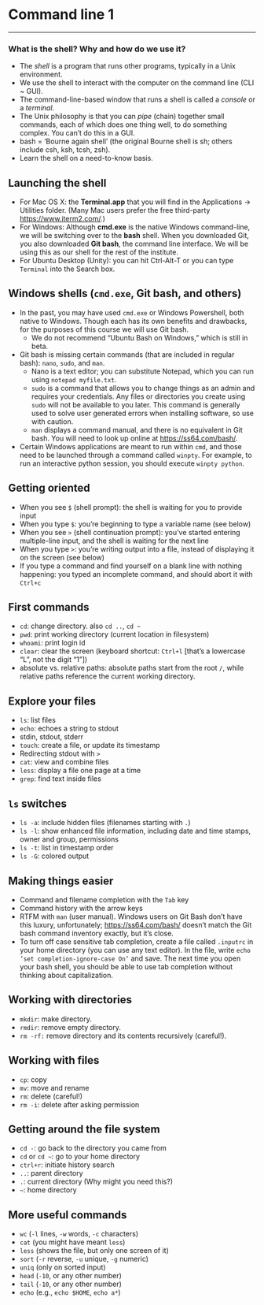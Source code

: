 # Command line 1
__________

### What is the shell? Why and how do we use it?

* The *shell* is a program that runs other programs, typically in a Unix environment. <!--Emphasize that the shell is still a program, which takes input and gives output. The input is a command, though, so it seems as though we’re doing something different. In reality, using command line is no different than using any other program.-->
* We use the shell to interact with the computer on the command line (CLI ~ GUI).
* The command-line-based window that runs a shell is called a *console* or a *terminal*. 
* The Unix philosophy is that you can _pipe_ (chain) together small commands, each of which does one thing well, to do something complex. You can’t do this in a GUI.
* bash = ‘Bourne again shell’ (the original Bourne shell is sh; others include csh, ksh, tcsh, zsh). <!--We use and recommend bash (Git Bash). There are many different shells, some of which you end up downloading with program packages like Python.-->
* Learn the shell on a need-to-know basis. <!--There are commands you’ll use every day, some you’ll use for special purposes (and you’ll look up how they work when you need them), and some that you’ll never need.-->


## Launching the shell

* For Mac OS X: the **Terminal.app** that you will find in the Applications → Utilities folder. (Many Mac users prefer the free third-party <https://www.iterm2.com/>.)
* For Windows: Although **cmd.exe** is the native Windows command-line, we will be switching over to the **bash** shell. When you downloaded Git, you also downloaded **Git bash**, the command line interface. We will be using this as our shell for the rest of the institute. 
* For Ubuntu Desktop (Unity): you can hit Ctrl-Alt-T or you can type `Terminal` into the Search box.

## Windows shells (`cmd.exe`, Git bash, and others)

* In the past, you may have used `cmd.exe` or Windows Powershell, both native to Windows. Though each has its own benefits and drawbacks, for the purposes of this course we will use Git bash.
	* We do not recommend “Ubuntu Bash on Windows,” which is still in beta.
* Git bash is missing certain commands (that are included in regular bash): `nano`, `sudo`, and `man`.  
	* Nano is a text editor; you can substitute Notepad, which you can run using `notepad myfile.txt`.  
	* `sudo` is a command that allows you to change things as an admin and requires your credentials.  Any files or directories you create using `sudo` will not be available to you later.  This command is generally used to solve user generated errors when installing software, so use with caution.
	* `man` displays a command manual, and there is no equivalent in Git bash. You will need to look up online at <https://ss64.com/bash/>. 
* Certain Windows applications are meant to run within `cmd`, and those need to be launched through a command called `winpty`. For example, to run an interactive python session, you should execute `winpty python`. 

## Getting oriented

* When you see `$` (shell prompt): the shell is waiting for you to provide input
* When you type `$`: you’re beginning to type a variable name (see below)
* When you see `>` (shell continuation prompt): you’ve started entering multiple-line input, and the shell is waiting for the next line
* When you type `>`: you’re writing output into a file, instead of displaying it on the screen (see below)
* If you type a command and find yourself on a blank line with nothing happening: you typed an incomplete command, and should abort it with `Ctrl+c`

## First commands

* `cd`: change directory. also `cd ..`, `cd ~`
* `pwd`: print working directory (current location in filesystem)
* `whoami`: print login id
* `clear`: clear the screen (keyboard shortcut: `Ctrl+l` [that’s a lowercase “L”, not the digit “1”])
* absolute vs. relative paths: absolute paths start from the root `/`, while relative paths reference the current working directory. 

## Explore your files

* `ls`: list files<!--Use `cd` to navigate to your home directory, and then `ls -a` to show all files and directories, including hidden ones. From there, use `cd Documents` to move into that directory.--> 
* `echo`: echoes a string to stdout<!--Using `echo`, write the string ’Hello world!’ to the screen.-->
* stdin, stdout, stderr<!--Remember that Bash is a program, it just happens to be a program you use to run other programs. This means that you’re constantly editing files while you use Bash: these are called Standard Input (stdin), Standard Output (stdout), and Standard Error (stderr). You write input at the command line, the program processes your command, and any output is written to stdout. If you run into an error, output is written to stderr, which prints to your screen the same way stdout does. This means that you may purposely (or accidentally print to either). For now, we’ll just print to stdout, which is the default.-->
* `touch`: create a file, or update its timestamp <!--Use `touch sample.txt` to create a new plain text file in your Documents folder.-->
* Redirecting stdout with `>`<!--Instead of printing your greeting, which you created with `echo ’Hello world!’` earlier, we can redirect it to a file using a right angle bracket. Type `echo ’Hello world!’ \> greeting.txt`. Notice that nothing is printed to your screen. --> 
* `cat`: view and combine files<!--Now that we’ve written a file, we can view it using `cat`, which is short for "concatenate". It has a multitude of uses, but for now we’ll just use it to print the contents of our file to stdout. `cat greeting.txt`.-->
* `less`: display a file one page at a time<!--Another useful command for longer files, as it prints only one screen at a time.--> 
* `grep`: find text inside files<!--`grep` takes two arguments: the regex (not just string) you’re searching for and the file you want to search in. If you don’t supply a file, it searches stdin. Try using the command `grep "Hello" greeting.txt` (mind your capital letters!). The entire contents of the file is written to stdout because `grep` returns the entire line that contains the search pattern, and this file has only one line. If you try searching for "hello" (or some other capitalization difference), you’ll see nothing printed to stdout. We use the `-i` switch to turn off case sensitivity. The switch comes directly after the command, before any arguments. Try `grep -i "hElLo WoRld" greeting.txt`.-->

## `ls` switches

* `ls -a`: include hidden files (filenames starting with `.`)
* `ls -l`: show enhanced file information, including date and time stamps, owner and group, permissions
* `ls -t`: list in timestamp order
* `ls -G`: colored output<!--If you’re using Git Bash, your list will already be colorized, but for other shells this command colorizes output so filetypes and directories are different.-->

## Making things easier

* Command and filename completion with the `Tab` key
* Command history with the arrow keys
* RTFM with `man` (user manual). Windows users on Git Bash don’t have this luxury, unfortunately; <https://ss64.com/bash/> doesn’t match the Git bash command inventory exactly, but it’s close.
* To turn off case sensitive tab completion, create a file called `.inputrc` in your home directory (you can use any text editor). In the file, write `echo ’set completion-ignore-case On’` and save. The next time you open your bash shell, you should be able to use tab completion without thinking about capitalization.<!-- This helps you find things quickly when you have a small number of files, but it also generates a lot of false hits when you have many files. -->

## Working with directories

* `mkdir`: make directory.<!--Use `pwd` to make sure you’re still in your Documents directory, then `ls -a` to see all the directories currently inside it. We’ll use `mkdir` to create a new folder called sample: `mkdir sample`. Once you’ve done this, check to see it’s there using `ls -a`.-->
* `rmdir`: remove empty directory.<!--Now that we’ve created an empty directory, we can use `rmdir sample` to get rid of it. Of course, we actually do want to have that directory, so make a new one called salutations: `mkdir salutations`.-->
* `rm -rf:` remove directory and its contents recursively (careful!).<!--We won’t use this one yet, as our directory has no files. However, you should note that `rmdir` will only remove an empty directory, while this command will loop over the directory and remove its contents before removing the directory itself. We caution you to be careful with it, as you can accidentally remove significant files or lose important work.-->

## Working with files

* `cp`: copy<!--This copies a file to another location. This command takes two arguments: the file or directory you’re trying to copy, and the location to which you want to copy. This can be an entirely new file name, and you don’t have to create the file ahead of time. You can accidentally overwrite data if you aren’t careful about where you’re copying to. For now, we’re going to copy our greeting file into our salutations directory using `cp greetings.txt ./Salutations`. This creates a copy of the file inside the directory. Notice that we use a `.` to show the current directory. This is a relative path, meaning it is dependent upon the current context to know where we want to copy the file. Use `ls` to look at your Documents directory. greeting.txt is still there, unchanged. Navigate into your Salutations directory and list its contents. You have another greeting.txt file there as well, and if you echo it to stdout, you see it contains the same text as the original. Note that you’ve just made a copy, not a link, so any changes you make to one will not be reflected in the other.--> 
* `mv`: move and rename<!--Within your Salutations directory, use the `rm` command to get rid of the file you just copied in (`rm greeting.txt`). Then, move back into your Documents directory using `cd ..` and list all files. greeting.txt is still there, but let’s move it and change its name. `mv` also takes two arguments: what you want to move, and where you want to move it to. Again, you can accidentally overwrite data, as moving a file to a specific filename will simply write over that file. To move our file, we’ll use `mv greeting.txt ./Salutations/hello.txt`. Take a look around those two directories to see what has changed.-->
* `rm`: delete (careful!)
* `rm -i`: delete after asking permission<!--These two have been addressed already, but the `-i` switch makes deleting interative. Before any file is deleted, the prompt asks you if you’re sure, to which you can respond ’y’ or ’n’. Though this seems like it may be a pain, it’s particularly useful combined with the recursive `-rf` switch, as it will go through a directory and ask about each file.-->

## Getting around the file system

* `cd -`: go back to the directory you came from
* `cd` or `cd ~`: go to your home directory
* `ctrl+r`: initiate history search
* `..`: parent directory
* `.`: current directory (Why might you need this?)
* `~`: home directory

## More useful commands

* `wc` (`-l` lines, `-w` words, `-c` characters)
* `cat` (you might have meant `less`)
* `less` (shows the file, but only one screen of it)
* `sort` (`-r` reverse, `-u` unique, `-g` numeric)
* `uniq` (only on sorted input)
* `head` (`-10`, or any other number)
* `tail` (`-10`, or any other number)
* `echo` (e.g., `echo $HOME`, `echo a*`)
